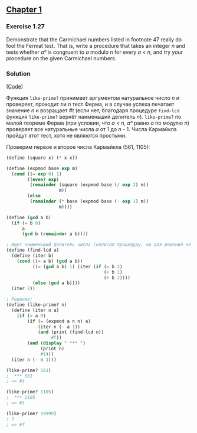 ## [Chapter 1](../index.md#1-Building-Abstractions-with-Procedures)

### Exercise 1.27

Demonstrate that the Carmichael numbers listed in footnote 47 really do fool the Fermat test. That is, write a procedure that takes an integer _n_ and tests whether _aⁿ_ is congruent to _a_ modulo _n_ for every _a < n_, and try your procedure on the given Carmichael numbers.

### Solution

([Code](../../src/Chapter%201/Exercise%201.27.scm))

Функция `like-prime?` принимает аргументом натуральное число _n_ и проверяет, проходит ли _n_ тест Ферма, и в случае успеха печатает значение _n_ и возращает _#t_ (если нет, благодаря процедуре `find-lcd` функция `like-prime?` вернёт наименьший делитель _n_). `like-prime?` по малой теореме Ферма (при условии, что _a < n_, _aⁿ_ равно _a_ по модулю _n_) проверяет все натуральные числа _a_ от 1 до _n_ - 1. Числа Кармайкла пройдут этот тест, хотя не являются простыми.

Проверим первое и второе числа Кармайкла (561, 1105):

```scheme
(define (square x) (* x x))

(define (expmod base exp m)
  (cond ((= exp 0) 1)
        ((even? exp)
         (remainder (square (expmod base (/ exp 2) m))
                    m))
        (else
         (remainder (* base (expmod base (- exp 1) m))
                    m))))

(define (gcd a b)
  (if (= b 0)
      a
      (gcd b (remainder a b))))

; Ищет наименьший делитель числа (написал процедуру, но для решения не нужна).
(define (find-lcd a)
  (define (iter b)
    (cond ((= a b) (gcd a b))
          ((= (gcd a b) 1) (iter (if (= b 2)
                                     (+ b 1)
                                     (+ b 2))))
          (else (gcd a b))))
  (iter 2))

; Решение:
(define (like-prime? n)
  (define (iter n a)
    (if (> a 0)
        (if (= (expmod a n n) a)
            (iter n (- a 1))
            (and (print (find-lcd n))
                 #f))
        (and (display " *** ")
             (print n)
             #t)))
  (iter n (- n 1)))

(like-prime? 561)
;  *** 561
; => #t

(like-prime? 1105)
;  *** 1105
; => #t

(like-prime? 19999)
; 7
; => #f
```


